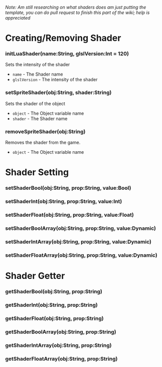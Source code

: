 _Note: Am still researching on what shaders does am just putting the template, you can do pull request to finish this part of the wiki; help is appreciated_

# Creating/Removing Shader

### initLuaShader(name:String, glslVersion:Int = 120)
Sets the intensity of the shader

- `name` - The Shader name
- `glslVersion` - The intensity of the shader

### setSpriteShader(obj:String, shader:String)
Sets the shader of the object

- `object` - The Object variable name
- `shader` - The Shader name

### removeSpriteShader(obj:String)
Removes the shader from the game.

- `object` - The Object variable name

# Shader Setting

### setShaderBool(obj:String, prop:String, value:Bool)

### setShaderInt(obj:String, prop:String, value:Int)

### setShaderFloat(obj:String, prop:String, value:Float)

### setShaderBoolArray(obj:String, prop:String, value:Dynamic)

### setShaderIntArray(obj:String, prop:String, value:Dynamic)

### setShaderFloatArray(obj:String, prop:String, value:Dynamic)

# Shader Getter

### getShaderBool(obj:String, prop:String)

### getShaderInt(obj:String, prop:String)

### getShaderFloat(obj:String, prop:String)

### getShaderBoolArray(obj:String, prop:String)

### getShaderIntArray(obj:String, prop:String)

### getShaderFloatArray(obj:String, prop:String)